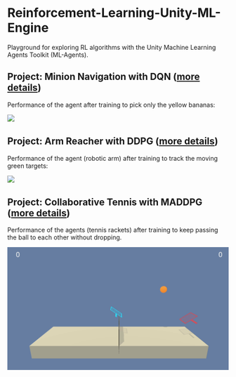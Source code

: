 # Reinforcement-Learning-Unity-ML-Engine
Playground for exploring RL algorithms with the Unity Machine Learning Agents Toolkit (ML-Agents).


## Project: Minion Navigation with DQN ([more details](https://github.com/PrajishKumar/Reinforcement-Learning-Unity-ML-Engine/tree/main/minion_navigation))

Performance of the agent after training to pick only the yellow bananas:

![](https://github.com/PrajishKumar/Reinforcement-Learning-Unity-ML-Engine/blob/9503738f9878386f399b3a000eb126d8f01021bd/minion_navigation/media/banana_nav.gif)


## Project: Arm Reacher with DDPG ([more details](https://github.com/PrajishKumar/Reinforcement-Learning-Unity-ML-Engine/tree/main/arm_reacher))

Performance of the agent (robotic arm) after training to track the moving green targets:

![](https://github.com/PrajishKumar/Reinforcement-Learning-Unity-ML-Engine/blob/main/arm_reacher/media/successful_test.gif)


## Project: Collaborative Tennis with MADDPG ([more details](https://github.com/PrajishKumar/Reinforcement-Learning-Unity-ML-Engine/tree/main/collaborative_tennis))

Performance of the agents (tennis rackets) after training to keep passing the ball to each other without dropping. 

![](https://github.com/PrajishKumar/Reinforcement-Learning-Unity-ML-Engine/blob/main/collaborative_tennis/media/successful_test.gif)